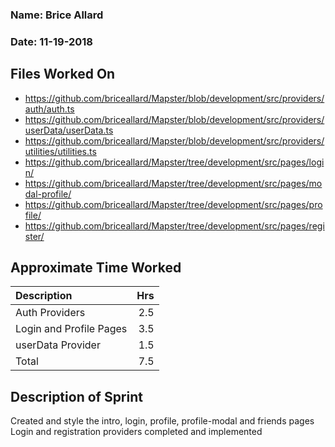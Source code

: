 ### Name: Brice Allard
### Date: 11-19-2018

## Files Worked On

- https://github.com/briceallard/Mapster/blob/development/src/providers/auth/auth.ts
- https://github.com/briceallard/Mapster/blob/development/src/providers/userData/userData.ts
- https://github.com/briceallard/Mapster/blob/development/src/providers/utilities/utilities.ts
- https://github.com/briceallard/Mapster/tree/development/src/pages/login/
- https://github.com/briceallard/Mapster/tree/development/src/pages/modal-profile/
- https://github.com/briceallard/Mapster/tree/development/src/pages/profile/
- https://github.com/briceallard/Mapster/tree/development/src/pages/register/



## Approximate Time Worked

| Description                     | Hrs  |
| :------------------------------ | ---: |
| Auth Providers                  | 2.5  |
| Login and Profile Pages         | 3.5  |
| userData Provider               | 1.5  |
| Total                           | 7.5  |

## Description of Sprint

Created and style the intro, login, profile, profile-modal and friends pages  
Login and registration providers completed and implemented  
